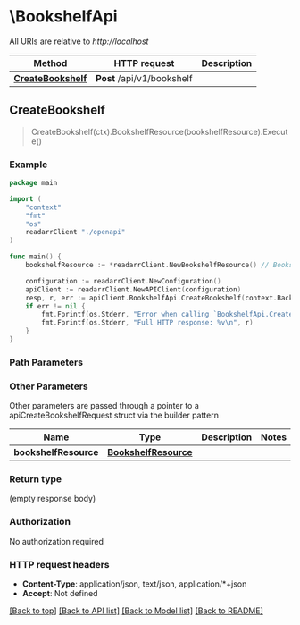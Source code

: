 # \BookshelfApi

All URIs are relative to *http://localhost*

Method | HTTP request | Description
------------- | ------------- | -------------
[**CreateBookshelf**](BookshelfApi.md#CreateBookshelf) | **Post** /api/v1/bookshelf | 



## CreateBookshelf

> CreateBookshelf(ctx).BookshelfResource(bookshelfResource).Execute()



### Example

```go
package main

import (
    "context"
    "fmt"
    "os"
    readarrClient "./openapi"
)

func main() {
    bookshelfResource := *readarrClient.NewBookshelfResource() // BookshelfResource |  (optional)

    configuration := readarrClient.NewConfiguration()
    apiClient := readarrClient.NewAPIClient(configuration)
    resp, r, err := apiClient.BookshelfApi.CreateBookshelf(context.Background()).BookshelfResource(bookshelfResource).Execute()
    if err != nil {
        fmt.Fprintf(os.Stderr, "Error when calling `BookshelfApi.CreateBookshelf``: %v\n", err)
        fmt.Fprintf(os.Stderr, "Full HTTP response: %v\n", r)
    }
}
```

### Path Parameters



### Other Parameters

Other parameters are passed through a pointer to a apiCreateBookshelfRequest struct via the builder pattern


Name | Type | Description  | Notes
------------- | ------------- | ------------- | -------------
 **bookshelfResource** | [**BookshelfResource**](BookshelfResource.md) |  | 

### Return type

 (empty response body)

### Authorization

No authorization required

### HTTP request headers

- **Content-Type**: application/json, text/json, application/*+json
- **Accept**: Not defined

[[Back to top]](#) [[Back to API list]](../README.md#documentation-for-api-endpoints)
[[Back to Model list]](../README.md#documentation-for-models)
[[Back to README]](../README.md)

